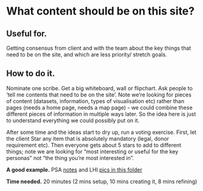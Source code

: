 # What content should be on this site?

## Useful for.

Getting consensus from client and with the team about the key things that need to be on the site, and which are less priority/ stretch goals.

## How to do it.

Nominate one scribe. Get a big whiteboard, wall or flipchart. Ask people to ‘tell me contents that need to be on the site’. Note we’re looking for pieces of content \(datasets, information, types of visualisation etc\) rather than pages \(needs a home page, needs a map page\) - we could combine these different pieces of information in multiple ways later. So the idea here is just to understand everything we could possibly put on it.

After some time and the ideas start to dry up, run a voting exercise. First, let the client Star any item that is absolutely mandatory \(legal, donor requirement etc\). Then everyone gets about 5 stars to add to different things; note we are looking for “most interesting or useful for the key personas” not “the thing you’re most interested in”.

**A good example.** PSA [notes](https://drive.google.com/drive/u/0/folders/1DAoxLXuO4gzlpCEMmvY0e6fN3iF0sVZS) and LHI [pics in this folder](https://drive.google.com/drive/u/0/folders/1Lxx39Ka8yhlZiPBBDDHrbZ5WpZmNg-RC)

**Time needed.** 20 minutes \(2 mins setup, 10 mins creating it, 8 mins refining\)

